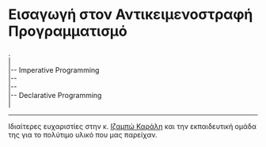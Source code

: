 # Εισαγωγή στον Αντικειμενοστραφή Προγραμματισμό

. <br>
| <br>
|-- Imperative Programming <br>
     |-- <br>
     |-- <br>
|-- Declarative Programming<br>
| <br>


---

Ιδιαίτερες ευχαριστίες στην κ. [Ιζαμπώ Καράλη](https://cgi.di.uoa.gr/~izambo/GR.html) και την εκπαιδευτική ομάδα της για το πολύτιμο υλικό που μας παρείχαν.
